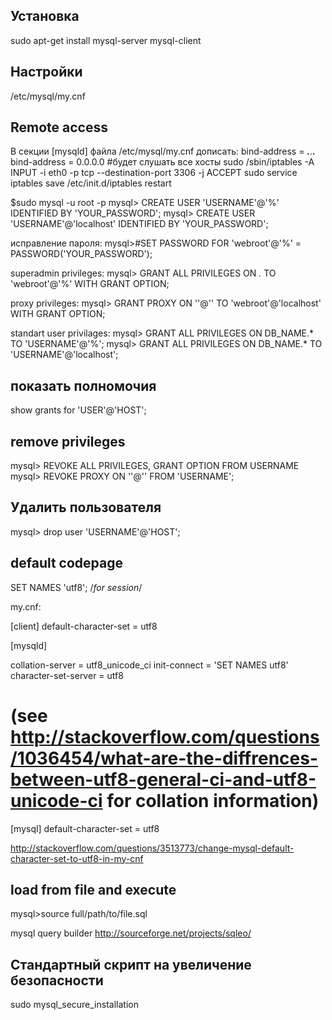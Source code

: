 Установка
---------
sudo apt-get install mysql-server mysql-client

Настройки
---------
 /etc/mysql/my.cnf

Remote access
-------------
В секции [mysqld] файла /etc/mysql/my.cnf дописать:
bind-address    = ***.***.***.***
bind-address = 0.0.0.0 #будет слушать все хосты
sudo /sbin/iptables -A INPUT -i eth0 -p tcp --destination-port 3306 -j ACCEPT
sudo service iptables save
/etc/init.d/iptables restart

$sudo mysql -u root -p
mysql> CREATE USER 'USERNAME'@'%' IDENTIFIED BY 'YOUR_PASSWORD';
mysql> CREATE USER 'USERNAME'@'localhost' IDENTIFIED BY 'YOUR_PASSWORD';

исправление пароля:
mysql>#SET PASSWORD FOR 'webroot'@'%' = PASSWORD('YOUR_PASSWORD');

superadmin privileges:
mysql> GRANT ALL PRIVILEGES ON *.* TO 'webroot'@'%'  WITH GRANT OPTION;

proxy privileges:
mysql> GRANT PROXY ON ''@'' TO 'webroot'@'localhost' WITH GRANT OPTION;

standart user privilages:
mysql> GRANT ALL PRIVILEGES ON DB_NAME.* TO 'USERNAME'@'%';
mysql> GRANT ALL PRIVILEGES ON DB_NAME.* TO 'USERNAME'@'localhost';

показать полномочия
-------------------
show grants for 'USER'@'HOST';

remove privileges
-----------------
mysql> REVOKE ALL PRIVILEGES, GRANT OPTION FROM USERNAME
mysql> REVOKE PROXY ON ''@'' FROM 'USERNAME';

Удалить пользователя
--------------------
mysql> drop user 'USERNAME'@'HOST';

default codepage
----------------
SET NAMES 'utf8'; /*for session*/

my.cnf:

[client]
default-character-set = utf8

[mysqld]

collation-server = utf8_unicode_ci
init-connect = 'SET NAMES utf8'
character-set-server = utf8

# (see http://stackoverflow.com/questions/1036454/what-are-the-diffrences-between-utf8-general-ci-and-utf8-unicode-ci for collation information)

[mysql]
default-character-set = utf8

http://stackoverflow.com/questions/3513773/change-mysql-default-character-set-to-utf8-in-my-cnf

load from file and execute
--------------------------
mysql>source full/path/to/file.sql

mysql query builder
http://sourceforge.net/projects/sqleo/

Стандартный скрипт на увеличение безопасности
---------------------------------------------

sudo mysql_secure_installation
